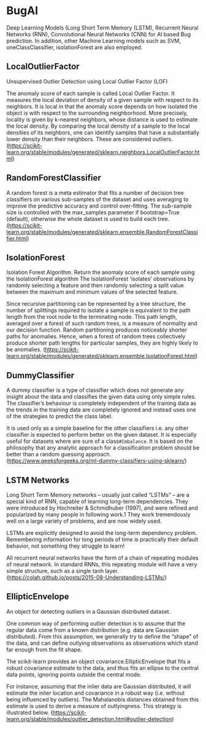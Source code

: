 # BugAI
Deep Learning Models (Long Short Term Memory (LSTM), Recurrent Neural Networks (RNN), Convolutional Neural Networks (CNN) for AI based Bug prediction.
In addition, other Machine Learning models such as SVM, oneClassClassifier, isolationForest are also employed.

##  LocalOutlierFactor

Unsupervised Outlier Detection using Local Outlier Factor (LOF)

The anomaly score of each sample is called Local Outlier Factor. It measures the local deviation of density of a given sample with respect to its neighbors. It is local in that the anomaly score depends on how isolated the object is with respect to the surrounding neighborhood. More precisely, locality is given by k-nearest neighbors, whose distance is used to estimate the local density. By comparing the local density of a sample to the local densities of its neighbors, one can identify samples that have a substantially lower density than their neighbors. These are considered outliers. (https://scikit-learn.org/stable/modules/generated/sklearn.neighbors.LocalOutlierFactor.html)

## RandomForestClassifier

A random forest is a meta estimator that fits a number of decision tree classifiers on various sub-samples of the dataset and uses averaging to improve the predictive accuracy and control over-fitting. The sub-sample size is controlled with the max_samples parameter if bootstrap=True (default), otherwise the whole dataset is used to build each tree. (https://scikit-learn.org/stable/modules/generated/sklearn.ensemble.RandomForestClassifier.html)

## IsolationForest

Isolation Forest Algorithm.
Return the anomaly score of each sample using the IsolationForest algorithm
The IsolationForest ‘isolates’ observations by randomly selecting a feature and then randomly selecting a split value between the maximum and minimum values of the selected feature.

Since recursive partitioning can be represented by a tree structure, the number of splittings required to isolate a sample is equivalent to the path length from the root node to the terminating node.
This path length, averaged over a forest of such random trees, is a measure of normality and our decision function.
Random partitioning produces noticeably shorter paths for anomalies. Hence, when a forest of random trees collectively produce shorter path lengths for particular samples, they are highly likely to be anomalies. (https://scikit-learn.org/stable/modules/generated/sklearn.ensemble.IsolationForest.html)

## DummyClassifier

A dummy classifier is a type of classifier which does not generate any insight about the data and classifies the given data using only simple rules. The classifier’s behaviour is completely independent of the training data as the trends in the training data are completely ignored and instead uses one of the strategies to predict the class label.

It is used only as a simple baseline for the other classifiers i.e. any other classifier is expected to perform better on the given dataset. It is especially useful for datasets where are sure of a class`#Imbalance`. It is based on the philosophy that any analytic approach for a classification problem should be better than a random guessing approach. (https://www.geeksforgeeks.org/ml-dummy-classifiers-using-sklearn/)

## LSTM Networks

Long Short Term Memory networks – usually just called “LSTMs” – are a special kind of RNN, capable of learning long-term dependencies. They were introduced by Hochreiter & Schmidhuber (1997), and were refined and popularized by many people in following work.1 They work tremendously well on a large variety of problems, and are now widely used.

LSTMs are explicitly designed to avoid the long-term dependency problem. Remembering information for long periods of time is practically their default behavior, not something they struggle to learn!

All recurrent neural networks have the form of a chain of repeating modules of neural network. In standard RNNs, this repeating module will have a very simple structure, such as a single tanh layer. (https://colah.github.io/posts/2015-08-Understanding-LSTMs/)

## EllipticEnvelope

An object for detecting outliers in a Gaussian distributed dataset.

One common way of performing outlier detection is to assume that the regular data come from a known distribution (e.g. data are Gaussian distributed). From this assumption, we generally try to define the “shape” of the data, and can define outlying observations as observations which stand far enough from the fit shape.

The scikit-learn provides an object covariance.EllipticEnvelope that fits a robust covariance estimate to the data, and thus fits an ellipse to the central data points, ignoring points outside the central mode.

For instance, assuming that the inlier data are Gaussian distributed, it will estimate the inlier location and covariance in a robust way (i.e. without being influenced by outliers). The Mahalanobis distances obtained from this estimate is used to derive a measure of outlyingness. This strategy is illustrated below.
(https://scikit-learn.org/stable/modules/outlier_detection.html#outlier-detection)

